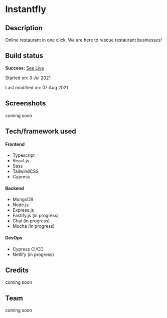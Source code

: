 # Instantfly

## Description

Online restaurant in one click. We are here to rescue restaurant businesses!

## Build status

**Success:** [See Live](https://yewkangwei.com/)

Started on: 3 Jul 2021 <br>

<!-- Completed on: 7 Oct 2020 <br> -->

Last modified on: 07 Aug 2021 <br>

## Screenshots

coming soon

## Tech/framework used

#### Frontend

- Typescript
- React.js
- Sass
- TailwindCSS
- Cypress

#### Backend

- MongoDB
- Node.js
- Express.js
- Fastify.js (in progress)
- Chai (in progress)
- Mocha (in progress)

#### DevOps

- Cypress CI/CD
- Netlify (in progress)

## Credits

coming soon

## Team

coming soon

